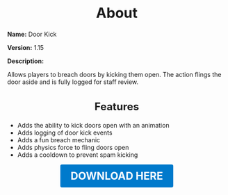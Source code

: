 <h1 style="text-align:center; font-size:2rem; font-weight:bold;">About</h1>

**Name:**
Door Kick

**Version:**
1.15

**Description:**

Allows players to breach doors by kicking them open. The action flings the door aside and is fully logged for staff review.

<h2 style="text-align:center; font-size:1.5rem; font-weight:bold;">Features</h2>

- Adds the ability to kick doors open with an animation
- Adds logging of door kick events
- Adds a fun breach mechanic
- Adds physics force to fling doors open
- Adds a cooldown to prevent spam kicking





<p align="center"><a href="https://github.com/LiliaFramework/Modules/raw/refs/heads/gh-pages/doorkick.zip" style="display:inline-block;padding:12px 24px;font-size:1.5rem;font-weight:bold;text-decoration:none;color:#fff;background-color:var(--md-primary-fg-color,#007acc);border-radius:4px;">DOWNLOAD HERE</a></p>